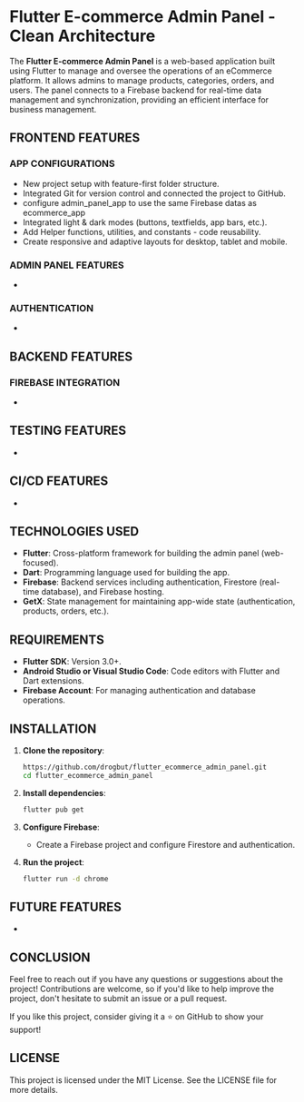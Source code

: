 # Flutter E-commerce Admin Panel - Clean Architecture

The **Flutter E-commerce Admin Panel** is a web-based application built using Flutter to manage and oversee the operations of an eCommerce platform. It allows admins to manage products, categories, orders, and users. The panel connects to a Firebase backend for real-time data management and synchronization, providing an efficient interface for business management.

## FRONTEND FEATURES
### APP CONFIGURATIONS
* New project setup with feature-first folder structure.
* Integrated Git for version control and connected the project to GitHub. 
* configure admin_panel_app to use the same Firebase datas as ecommerce_app
* Integrated light & dark modes (buttons, textfields, app bars, etc.).
* Add Helper functions, utilities, and constants - code reusability.
* Create responsive and adaptive layouts for desktop, tablet and mobile.

### ADMIN PANEL FEATURES
* 

### AUTHENTICATION
* 

## BACKEND FEATURES
### FIREBASE INTEGRATION
* 

## TESTING FEATURES
* 

## CI/CD FEATURES
* 

## TECHNOLOGIES USED
* **Flutter**: Cross-platform framework for building the admin panel (web-focused).
* **Dart**: Programming language used for building the app.
* **Firebase**: Backend services including authentication, Firestore (real-time database), and Firebase hosting.
* **GetX**: State management for maintaining app-wide state (authentication, products, orders, etc.).

## REQUIREMENTS
* **Flutter SDK**: Version 3.0+.
* **Android Studio or Visual Studio Code**: Code editors with Flutter and Dart extensions.
* **Firebase Account**: For managing authentication and database operations.

## INSTALLATION

1. **Clone the repository**:
    ```bash
    https://github.com/drogbut/flutter_ecommerce_admin_panel.git
    cd flutter_ecommerce_admin_panel
    ```

2. **Install dependencies**:
    ```bash
    flutter pub get
    ```

3. **Configure Firebase**:
    * Create a Firebase project and configure Firestore and authentication.

4. **Run the project**:
    ```bash
    flutter run -d chrome
    ```

## FUTURE FEATURES
* 

## CONCLUSION
Feel free to reach out if you have any questions or suggestions about the project! Contributions are welcome, so if you'd like to help improve the project, don't hesitate to submit an issue or a pull request.

If you like this project, consider giving it a ⭐ on GitHub to show your support!

## LICENSE
This project is licensed under the MIT License. See the LICENSE file for more details.

